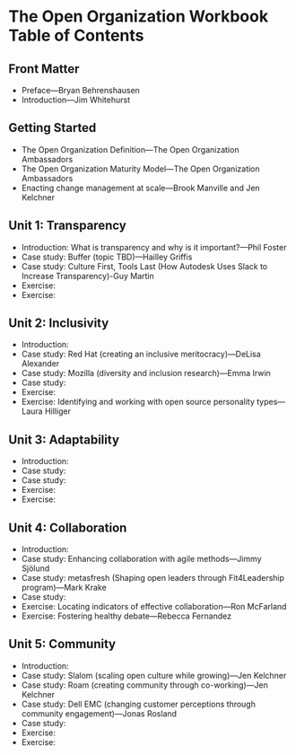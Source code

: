 # The Open Organization Workbook Table of Contents

## Front Matter

- Preface—Bryan Behrenshausen
- Introduction—Jim Whitehurst

## Getting Started

- The Open Organization Definition—The Open Organization Ambassadors
- The Open Organization Maturity Model—The Open Organization Ambassadors
- Enacting change management at scale—Brook Manville and Jen Kelchner

## Unit 1: Transparency

- Introduction: What is transparency and why is it important?—Phil Foster
- Case study: Buffer (topic TBD)—Hailley Griffis
- Case study: Culture First, Tools Last (How Autodesk Uses Slack to Increase Transparency)-Guy Martin
- Exercise: 
- Exercise: 

## Unit 2: Inclusivity

- Introduction:
- Case study: Red Hat (creating an inclusive meritocracy)—DeLisa Alexander
- Case study: Mozilla (diversity and inclusion research)—Emma Irwin
- Case study: 
- Exercise: 
- Exercise: Identifying and working with open source personality types—Laura Hilliger

## Unit 3: Adaptability

- Introduction: 
- Case study: 
- Case study: 
- Exercise:
- Exercise: 

## Unit 4: Collaboration

- Introduction: 
- Case study: Enhancing collaboration with agile methods—Jimmy Sjölund
- Case study: metasfresh (Shaping open leaders through Fit4Leadership program)—Mark Krake
- Case study: 
- Exercise: Locating indicators of effective collaboration—Ron McFarland
- Exercise: Fostering healthy debate—Rebecca Fernandez

## Unit 5: Community

- Introduction: 
- Case study: Slalom (scaling open culture while growing)—Jen Kelchner
- Case study: Roam (creating community through co-working)—Jen Kelchner
- Case study: Dell EMC (changing customer perceptions through community engagement)—Jonas Rosland
- Case study: 
- Exercise: 
- Exercise: 
